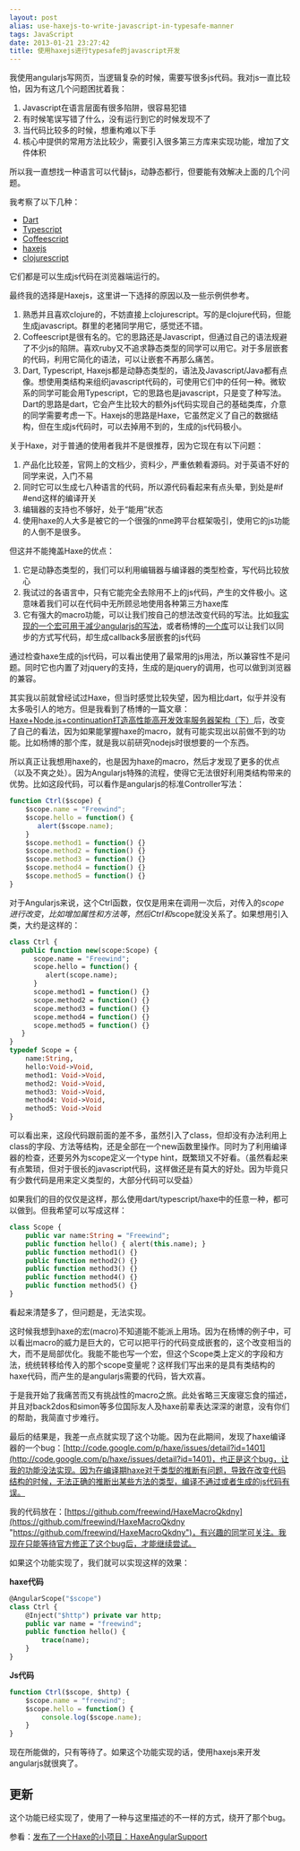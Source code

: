 ```yaml
---
layout: post
alias: use-haxejs-to-write-javascript-in-typesafe-manner
tags: JavaScript
date: 2013-01-21 23:27:42
title: 使用haxejs进行typesafe的javascript开发
---
```


我使用angularjs写网页，当逻辑复杂的时候，需要写很多js代码。我对js一直比较怕，因为有这几个问题困扰着我：

1. Javascript在语言层面有很多陷阱，很容易犯错
2. 有时候笔误写错了什么，没有运行到它的时候发现不了
3. 当代码比较多的时候，想重构难以下手
4. 核心中提供的常用方法比较少，需要引入很多第三方库来实现功能，增加了文件体积

所以我一直想找一种语言可以代替js，动静态都行，但要能有效解决上面的几个问题。

我考察了以下几种：

- [Dart](http://www.dartlang.org)
- [Typescript](http://www.typescriptlang.org)
- [Coffeescript](http://coffeescript.org/)
- [haxejs](http://www.haxejs.org)
- [clojurescript](https://github.com/clojure/clojurescript)

它们都是可以生成js代码在浏览器端运行的。

最终我的选择是Haxejs，这里讲一下选择的原因以及一些示例供参考。

1.  熟悉并且喜欢clojure的，不妨直接上clojurescript。写的是clojure代码，但能生成javascript。群里的老猪同学用它，感觉还不错。
2. Coffeescript是很有名的。它的思路还是Javascript，但通过自己的语法规避了不少js的陷阱。喜欢ruby又不追求静态类型的同学可以用它。对于多层嵌套的代码，利用它简化的语法，可以让嵌套不再那么痛苦。
3. Dart, Typescript, Haxejs都是动静态类型的，语法及Javascript/Java都有点像。想使用类结构来组织javascript代码的，可使用它们中的任何一种。微软系的同学可能会用Typescript，它的思路也是javascript，只是变了种写法。Dart的思路是dart，它会产生比较大的额外js代码实现自己的基础类库，介意的同学需要考虑一下。Haxejs的思路是Haxe，它虽然定义了自己的数据结构，但在生成js代码时，可以去掉用不到的，生成的js代码极小。

关于Haxe，对于普通的使用者我并不是很推荐，因为它现在有以下问题：

1. 产品化比较差，官网上的文档少，资料少，严重依赖看源码。对于英语不好的同学来说，入门不易
2. 同时它可以生成七八种语言的代码，所以源代码看起来有点头晕，到处是#if #end这样的编译开关
3. 编辑器的支持也不够好，处于“能用”状态
4. 使用haxe的人大多是被它的一个很强的nme跨平台框架吸引，使用它的js功能的人倒不是很多。

但这并不能掩盖Haxe的优点：

1. 它是动静态类型的，我们可以利用编辑器与编译器的类型检查，写代码比较放心
2. 我试过的各语言中，只有它能完全去除用不上的js代码，产生的文件极小。这意味着我们可以在代码中无所顾忌地使用各种第三方haxe库
3. 它有强大的macro功能，可以让我们按自己的想法改变代码的写法。比如[我实现的一个宏可用于减少angularjs的写法](https://github.com/freewind/HaxeAngularSupport)，或者杨博的[一个库](https://github.com/Atry/haxe-continuation)可以让我们以同步的方式写代码，却生成callback多层嵌套的js代码

通过检查haxe生成的js代码，可以看出使用了最常用的js用法，所以兼容性不是问题。同时它也内置了对jquery的支持，生成的是jquery的调用，也可以做到浏览器的兼容。

其实我以前就曾经试过Haxe，但当时感觉比较失望，因为相比dart，似乎并没有太多吸引人的地方。但是我看到了杨博的一篇文章：[Haxe+Node.js+continuation打造高性能高开发效率服务器架构（下）](http://www.ac.net.blog.163.com/blog/static/13649056201210243595589/)后，改变了自己的看法，因为如果能掌握haxe的macro，就有可能实现出以前做不到的功能。比如杨博的那个库，就是我以前研究nodejs时很想要的一个东西。

所以真正让我想用haxe的，也是因为haxe的macro，然后才发现了更多的优点（以及不爽之处）。因为Angularjs特殊的流程，使得它无法很好利用类结构带来的优势。比如这段代码，可以看作是angularjs的标准Controller写法：

```js
function Ctrl($scope) {
    $scope.name = "Freewind";
    $scope.hello = function() {
       alert($scope.name);
    }
    $scope.method1 = function() {}
    $scope.method2 = function() {}
    $scope.method3 = function() {}
    $scope.method4 = function() {}
    $scope.method5 = function() {}
}
```

对于Angularjs来说，这个Ctrl函数，仅仅是用来在调用一次后，对传入的$scope进行改变，比如增加属性和方法等，然后Ctrl和$scope就没关系了。如果想用引入类，大约是这样的：

```haxe
class Ctrl {
   public function new(scope:Scope) {
      scope.name = "Freewind";
      scope.hello = function() {
         alert(scope.name);
      }
      scope.method1 = function() {}
      scope.method2 = function() {}
      scope.method3 = function() {}
      scope.method4 = function() {}
      scope.method5 = function() {}
   }
}
typedef Scope = {
    name:String,
    hello:Void->Void,
    method1: Void->Void,
    method2: Void->Void,
    method3: Void->Void,
    method4: Void->Void,
    method5: Void->Void
}
```

可以看出来，这段代码跟前面的差不多，虽然引入了class，但却没有办法利用上class的字段、方法等结构，还是全部在一个new函数里操作。同时为了利用编译器的检查，还要另外为scope定义一个type hint，既繁琐又不好看。（虽然看起来有点繁琐，但对于很长的javascript代码，这样做还是有莫大的好处。因为毕竟只有少数代码是用来定义类型的，大部分代码可以受益）

如果我们的目的仅仅是这样，那么使用dart/typescript/haxe中的任意一种，都可以做到。但我希望可以写成这样：

```haxe
class Scope {
    public var name:String = "Freewind";
    public function hello() { alert(this.name); }
    public function method1() {}
    public function method2() {}
    public function method3() {}
    public function method4() {}
    public function method5() {}
}
```

看起来清楚多了，但问题是，无法实现。

这时候我想到haxe的宏(macro)不知道能不能派上用场。因为在杨博的例子中，可以看出macro的威力是巨大的，它可以把平行的代码变成嵌套的，这个改变相当的大，而不是局部优化。我能不能也写一个宏，但这个Scope类上定义的字段和方法，统统转移给传入的那个scope变量呢？这样我们写出来的是具有类结构的haxe代码，而产生的是angularjs需要的代码，皆大欢喜。

于是我开始了我痛苦而又有挑战性的macro之旅。此处省略三天废寝忘食的描述，并且对back2dos和simon等多位国际友人及haxe前辈表达深深的谢意，没有你们的帮助，我简直寸步难行。

最后的结果是，我差一点点就实现了这个功能。因为在此期间，发现了haxe编译器的一个bug：[http://code.google.com/p/haxe/issues/detail?id=1401](http://code.google.com/p/haxe/issues/detail?id=1401)，也正是这个bug，让我的功能没法实现。因为在编译期haxe对于类型的推断有问题，导致在改变代码结构的时候，无法正确的推断出某些方法的类型，编译不通过或者生成的js代码有误。

我的代码放在：[https://github.com/freewind/HaxeMacroQkdny](https://github.com/freewind/HaxeMacroQkdny "https://github.com/freewind/HaxeMacroQkdny")，有兴趣的同学可关注。我现在只能等待官方修正了这个bug后，才能继续尝试。

如果这个功能实现了，我们就可以实现这样的效果：

**haxe代码**

```haxe
@AngularScope("$scope")
class Ctrl {
    @Inject("$http") private var http;
    public var name = "freewind";
    public function hello() {
        trace(name);
    }
}
```

**Js代码**

```js
function Ctrl($scope, $http) {
    $scope.name = "freewind";
    $scope.hello = function() {
        console.log($scope.name);
    }
}
```

现在所能做的，只有等待了。如果这个功能实现的话，使用haxejs来开发angularjs就很爽了。

## 更新

这个功能已经实现了，使用了一种与这里描述的不一样的方式，绕开了那个bug。

参看：[发布了一个Haxe的小项目：HaxeAngularSupport](http://freewind.me/blog/20130122/2016.html)
